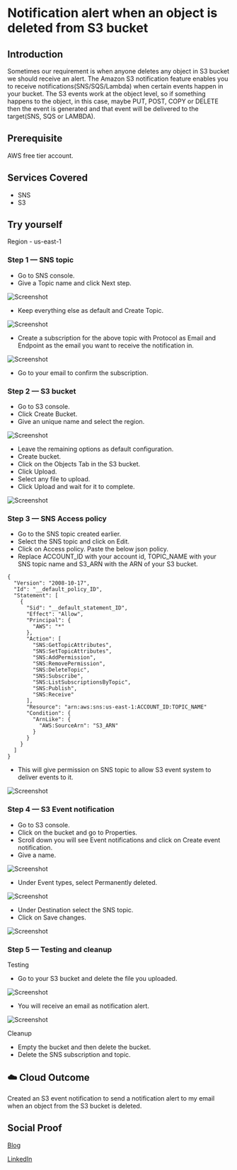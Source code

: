 # Notification alert when an object is deleted from S3 bucket

## Introduction

Sometimes our requirement is when anyone deletes any object in S3 bucket we should receive an alert.
The Amazon S3 notification feature enables you to receive notifications(SNS/SQS/Lambda) when certain events happen in your bucket.
The S3 events work at the object level, so if something happens to the object, in this case, maybe PUT, POST, COPY or DELETE then the event is generated and that event will be delivered to the target(SNS, SQS or LAMBDA).

## Prerequisite

AWS free tier account.

## Services Covered

- SNS
- S3

## Try yourself

Region - us-east-1

### Step 1 — SNS topic
- Go to SNS console.
- Give a Topic name and click Next step.

![Screenshot](https://github.com/aaditunni/100DaysOfCloud/blob/main/Journey/041/day41.JPG)

- Keep everything else as default and Create Topic.

![Screenshot](https://github.com/aaditunni/100DaysOfCloud/blob/main/Journey/041/day41.1.JPG)

- Create a subscription for the above topic with Protocol as Email and Endpoint as the email you want to receive the notification in.

![Screenshot](https://github.com/aaditunni/100DaysOfCloud/blob/main/Journey/041/day41.2.JPG)

- Go to your email to confirm the subscription.

### Step 2 — S3 bucket
- Go to S3 console.
- Click Create Bucket.
- Give an unique name and select the region.

![Screenshot](https://github.com/aaditunni/100DaysOfCloud/blob/main/Journey/041/day41.3.JPG)

- Leave the remaining options as default configuration.
- Create bucket.
- Click on the Objects Tab in the S3 bucket.
- Click Upload.
- Select any file to upload.
- Click Upload and wait for it to complete.

![Screenshot](https://github.com/aaditunni/100DaysOfCloud/blob/main/Journey/041/day41.7.JPG)

### Step 3 — SNS Access policy
- Go to the SNS topic created earlier.
- Select the SNS topic and click on Edit.
- Click on Access policy. Paste the below json policy. 
- Replace ACCOUNT_ID with your account id, TOPIC_NAME with your SNS topic name and S3_ARN with the ARN of your S3 bucket.
```
{
  "Version": "2008-10-17",
  "Id": "__default_policy_ID",
  "Statement": [
    {
      "Sid": "__default_statement_ID",
      "Effect": "Allow",
      "Principal": {
        "AWS": "*"
      },
      "Action": [
        "SNS:GetTopicAttributes",
        "SNS:SetTopicAttributes",
        "SNS:AddPermission",
        "SNS:RemovePermission",
        "SNS:DeleteTopic",
        "SNS:Subscribe",
        "SNS:ListSubscriptionsByTopic",
        "SNS:Publish",
        "SNS:Receive"
      ],
      "Resource": "arn:aws:sns:us-east-1:ACCOUNT_ID:TOPIC_NAME"
      "Condition": {
        "ArnLike": {
          "AWS:SourceArn": "S3_ARN" 
        }
      }
    }
  ]
}
``` 
- This will give permission on SNS topic to allow S3 event system to deliver events to it.

![Screenshot](https://github.com/aaditunni/100DaysOfCloud/blob/main/Journey/041/day41.2.5.JPG)

### Step 4 — S3 Event notification
- Go to S3 console.
- Click on the bucket and go to Properties.
- Scroll down you will see Event notifications and click on Create event notification.
- Give a name.

![Screenshot](https://github.com/aaditunni/100DaysOfCloud/blob/main/Journey/041/day41.4.JPG)

- Under Event types, select Permanently deleted.

![Screenshot](https://github.com/aaditunni/100DaysOfCloud/blob/main/Journey/041/day41.5.JPG)

- Under Destination select the SNS topic.
- Click on Save changes.

![Screenshot](https://github.com/aaditunni/100DaysOfCloud/blob/main/Journey/041/day41.6.JPG)

### Step 5 — Testing and cleanup
Testing
- Go to your S3 bucket and delete the file you uploaded.

![Screenshot](https://github.com/aaditunni/100DaysOfCloud/blob/main/Journey/041/day41.8.JPG)

- You will receive an email as notification alert.

![Screenshot](https://github.com/aaditunni/100DaysOfCloud/blob/main/Journey/041/day41.9.JPG)

Cleanup
- Empty the bucket and then delete the bucket.
- Delete the SNS subscription and topic.

## ☁️ Cloud Outcome

Created an S3 event notification to send a notification alert to my email when an object from the S3 bucket is deleted.

## Social Proof

[Blog](https://dev.to/aaditunni/notification-alert-when-an-object-is-deleted-from-s3-bucket-508a)

[LinkedIn](https://www.linkedin.com/posts/aaditunni_100daysofcloud-aws-cloud-activity-7029767344398712832-8pYK?utm_source=share&utm_medium=member_desktop)
